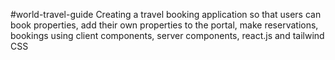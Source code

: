 #world-travel-guide
Creating a travel booking application so that users can book properties, add their own properties to the portal, make reservations, bookings using client components, server components, react.js and tailwind CSS
